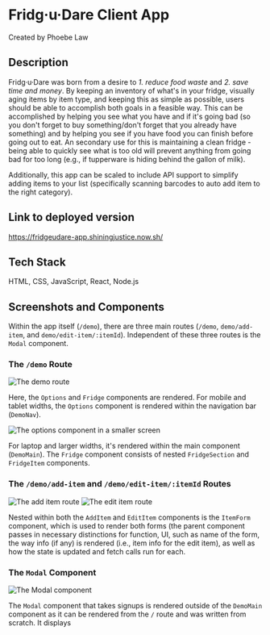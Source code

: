 # Fridg·u·Dare Client App
Created by Phoebe Law

## Description
Fridg·u·Dare was born from a desire to *1. reduce food waste* and *2. save time and money*. By keeping an inventory of what's in your fridge, visually aging items by item type, and keeping this as simple as possible, users should be able to accomplish both goals in a feasible way. This can be accomplished by helping you see what you have and if it's going bad (so you don't forget to buy something/don't forget that you already have something) and by helping you see if you have food you can finish before going out to eat. An secondary use for this is maintaining a clean fridge - being able to quickly see what is too old will prevent anything from going bad for too long (e.g., if tupperware is hiding behind the gallon of milk). 

Additionally, this app can be scaled to include API support to simplify adding items to your list (specifically scanning barcodes to auto add item to the right category). 

## Link to deployed version 
https://fridgeudare-app.shiningjustice.now.sh/

## Tech Stack
HTML, CSS, JavaScript, React, Node.js

## Screenshots and Components 
Within the app itself (`/demo`), there are three main routes (`/demo`, `demo/add-item`, and `demo/edit-item/:itemId`). Independent of these three routes is the `Modal` component.  

### The `/demo` Route

![The demo route](https://imgur.com/DYjab1W.png)

Here, the `Options` and `Fridge` components are rendered. For mobile and tablet widths, the `Options` component is rendered within the navigation bar (`DemoNav`). 

![The options component in a smaller screen](https://imgur.com/lfyHO5t.png)

For laptop and larger widths, it's rendered within the main component (`DemoMain`). The `Fridge` component consists of nested `FridgeSection` and `FridgeItem` components. 

### The `/demo/add-item` and  `/demo/edit-item/:itemId` Routes

![The add item route](https://imgur.com/2KKIIyk.png)
![The edit item route](https://imgur.com/6qQjsE8.png)

Nested within both the `AddItem` and `EditItem` components is the `ItemForm` component, which is used to render both forms (the parent component passes in necessary distinctions for function, UI, such as name of the form, the way info (if any) is rendered (i.e., item info for the edit item), as well as how the state is updated and fetch calls run for each. 

### The `Modal` Component

![The Modal component](https://imgur.com/s1Ekbsx.png)

The `Modal` component that takes signups is rendered outside of the `DemoMain` component as it can be rendered from the `/` route and was written from scratch. It displays  
